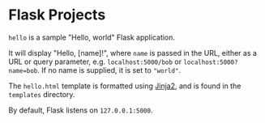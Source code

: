 # Flask Projects

`hello` is a sample "Hello, world" Flask application.

It will display "Hello, \[name\]!", where `name` is passed in the URL, either as a URL or query parameter, e.g. `localhost:5000/bob` or `localhost:5000?name=bob`.
If no name is supplied, it is set to `"world"`.

The `hello.html` template is formatted using [Jinja2](https://pypi.org/project/Jinja2/), and is found in the `templates` directory.

By default, Flask listens on `127.0.0.1:5000`.

